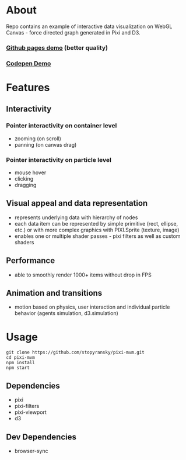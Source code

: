 # About

Repo contains an example of interactive data visualization on WebGL Canvas - force directed graph generated in Pixi and D3. 

### [Github pages demo](https://stopyransky.github.io/pixi-mvm/) (better quality)
### [Codepen Demo](https://codepen.io/stopyransky/full/vrMxKQ/)

# Features

## Interactivity

### Pointer interactivity on container level
  - zooming (on scroll)
  - panning (on canvas drag)

### Pointer interactivity on particle level
  - mouse hover
  - clicking
  - dragging

## Visual appeal and data representation

- represents underlying data with hierarchy of nodes
- each data item can be represented by simple primitive (rect, ellipse, etc.) or with more complex graphics with PIXI.Sprite (texture, image)
- enables one or multiple shader passes - pixi filters as well as custom shaders

## Performance

- able to smoothly render 1000+ items without drop in FPS

## Animation and transitions

- motion based on physics, user interaction and individual particle behavior (agents simulation, d3.simulation)

# Usage

```
git clone https://github.com/stopyransky/pixi-mvm.git
cd pixi-mvm
npm install
npm start
```

## Dependencies
 - pixi
 - pixi-filters
 - pixi-viewport
 - d3

## Dev Dependencies
 - browser-sync


